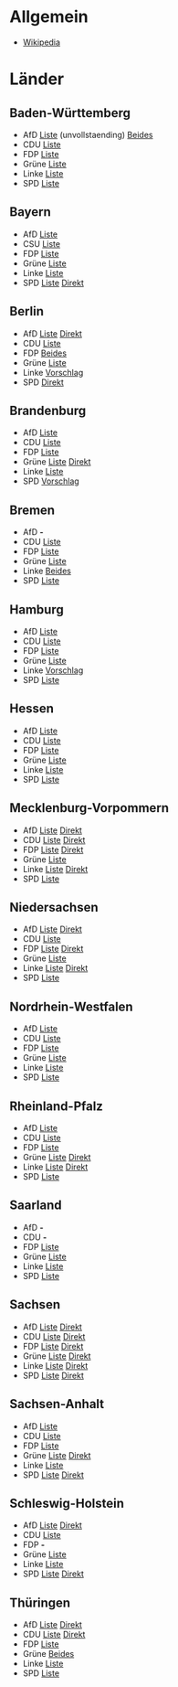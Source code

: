 # Allgemein

* [Wikipedia](https://de.wikipedia.org/wiki/Bundestagswahl_2017#Kanzler-_und_Spitzenkandidaten)

# Länder

## Baden-Württemberg

* AfD [Liste](http://www.swr.de/swraktuell/bw/afd-landesparteitag-in-kehl-weidel-wird-spitzenkandidatin-der-afd-bw/-/id=1622/did=18516492/nid=1622/svjpl3/) (unvollstaending) [Beides](https://afd-bw.de/btw-kandidaten)
* CDU [Liste](https://www.cdu-bw.de/uploads/media/2017-03-25-Ergebnisse-LVV.pdf) 
* FDP [Liste](https://fdp-bw.de/docs/Landesliste_zur_BTW_2017.pdf)
* Grüne [Liste](https://www.gruene-bw.de/wahlen/bundestagswahl/landesliste-fuer-den-bundestag/)
* Linke [Liste](http://www.die-linke-bw.de/nc/politik/presse/detail/zurueck/aktuelles/artikel/riexinger-und-haensel-sind-spitzenduo-zur-bundestagswahl/)
* SPD [Liste](https://www.spd-bw.de/dl/Ergebnis_Landesliste_BTW_20171.pdf)

## Bayern

* AfD [Liste](https://www.afdbayern.de/wahl-weitere-listenplaetze-in-greding-am-06-05-und-07-05-fuer-den-bundestag/)
* CSU [Liste](http://www.csu.de/common/download/BTW2017liste.pdf)
* FDP [Liste](https://fdp-bayern.de/pressemitteilung/top-10-der-fdp-landesliste-zur-bundestagswahl/)
* Grüne [Liste](https://gruene-bayern.de/landesliste/)
* Linke [Liste](http://www.dielinke-muc.de/?p=5291)
* SPD [Liste](https://bayernspd.de/news/bundestagswahl-2017-florian-pronold-spitzenkandidat-der-bayernspd/) [Direkt](https://bayernspd.de/workspace/media/static/lvv-kandidatinnenvorstellung-2-58480af7ea4e8.pdf)

## Berlin

* AfD [Liste](http://afd.berlin/unsere-bundestagskandidaten/) [Direkt](http://afd.berlin/das-sind-unsere-direktkandidaten/)
* CDU [Liste](http://cdu.berlin/lokal_1_1_271_Kandidatinnen-und-Kandidaten-fuer-die-Bundestagswahl.html)
* FDP [Beides](https://www.fdp-berlin.de/wahlen/kandidaten/)
* Grüne [Liste](https://gruene.berlin/pressemitteilung/berliner-gruene-waehlen-landesliste-zur-bundestagswahl-2017)
* Linke [Vorschlag](http://www.die-linke-berlin.de/die_linke/parteitage/6_landesparteitag/lvv_bt_wahl_2017/vorschlag/)
* SPD [Direkt](https://www.spd.berlin/wahl2017/)

## Brandenburg

* AfD [Liste](http://www.afd-brandenburg.de/afd-brandenburg-waehlt-landesliste/)
* CDU [Liste](http://www.brandenburg-cdu.de/index.php?ka=7&ska=94&idn=36)
* FDP [Liste](http://partei.fdp-brandenburg.de/wcsite.php?wc_b=1253)
* Grüne [Liste](https://gruene-brandenburg.de/bundestagswahl/landesliste/) [Direkt](https://gruene-brandenburg.de/bundestagswahl/direktkandidaten/)
* Linke [Liste](http://www.dielinke-brandenburg.de/vvbtw17)
* SPD [Vorschlag](http://www.spd-brandenburg.de/aktuelle-meldungen/termine-und-veranstaltungen/?tx_cal_controller%5Bview%5D=event&tx_cal_controller%5Btype%5D=tx_cal_phpicalendar&tx_cal_controller%5Buid%5D=18162&tx_cal_controller%5Byear%5D=2017&tx_cal_controller%5Bmonth%5D=05&tx_cal_controller%5Bday%5D=20&cHash=3a50ec4c7aed0a767d79063188739f60)

## Bremen

* AfD **-**
* CDU [Liste](http://www.cdu-bremen.de/index.php?ka=1&ska=1&idn=205&nop=1)
* FDP [Liste](http://www.fdp-bremen.de/Personen-Bundestagskandidaten-2017.html)
* Grüne [Liste](http://gruene-bremen.de/partei/presse/volltext-fuer-presse/article/bremer_gruene_ziehen_mit_kirsten_kappert_gonther_in_den_bundestagswahlkampf_2017/)
* Linke [Beides](http://www.dielinke-bremen.de/nc/politik/aktuell/detail/kategorie/landesverband/zurueck/bremennews/artikel/landesliste-und-direktkandidaturen-zur-bundestagswahl-2017-auf/)
* SPD [Liste](http://www.spd-land-bremen.de/Landesliste_der_Bremer_SPD_...html)

## Hamburg

* AfD [Liste](http://www.zeit.de/hamburg/aktuell/2017-03/26/parteien-afd-hamburg-stellt-landesliste-fuer-bundestagswahl-auf-26100005)
* CDU [Liste](https://cduhamburg.de/presse/pressemitteilungen/pm/cdu-hamburg-team-fuer-die-bundestagswahlen-2017-steht-215)
* FDP [Liste](http://www.fdphamburg.de/freie-demokraten-hamburg-waehlen-bundestagskandidaten/)
* Grüne [Liste](https://www.hamburg.gruene.de/pressemitteilungen/26-11-2016/den-wahlkampf-mit-anja-hajduk-und-manuel-sarrazin)
* Linke [Vorschlag](https://www.die-linke-hamburg.de/partei/landesparteitag/5-parteitag/lvv-18-februar-2017.html)
* SPD [Liste](https://www.spd-hamburg.de/parlamente-wahlen/bundestagswahl/landesliste-zur-bundestagswahl-2017/)

## Hessen

* AfD [Liste](http://www.afd-hessen.org/landesparteitag-der-afd-am-5-6-november-hat-die-ersten-16-listenbewerber-fuer-die-bundestagswahl-aufgestellt/)
* CDU [Liste](http://parteitage.cduhessen.de/2017/data/pdf/2017/05/06/5-590dc37e0c4f5.pdf)
* FDP [Liste](http://fdp-hessen.de/unsere-kandidaten-zur-bundestagswahl-2017/)
* Grüne [Liste](http://webcache.googleusercontent.com/search?q=cache:NQiPzxBk5zcJ:www.gruene-hessen.de/partei/files/2017/01/Landesliste-Landesmitgliederversammlung-2016-Gie%25C3%259Fen.pdf+&cd=1&hl=de&ct=clnk&gl=de&client=firefox-b)
* Linke [Liste](https://die-linke-hessen.de/site/%C3%BCber-uns/landesparteitage/vertreter_innenversammlung-2017.html)
* SPD [Liste](https://assets01.hessenspd.net/docs/doc_69285_2017424164126.pdf)

## Mecklenburg-Vorpommern

* AfD [Liste](http://www.afd-mv.de/afd-mecklenburg-vorpommern-waehlt-bundestagsliste/) [Direkt](http://www.afd-mv.de/btw-2017/unsere-direktkandidaten-2/)
* CDU [Liste](https://www.cdu-mecklenburg-vorpommern.de/aktuelles/news/details/news/landesliste-zur-bundestagswahl-am-24-september-2017-beschlossen/?tx_news_pi1%5Bcontroller%5D=News&tx_news_pi1%5Baction%5D=detail&cHash=5c16fbc684043096641f37eb4979d982) [Direkt](https://www.cdu-mecklenburg-vorpommern.de/bundestagswahl-2017/bundestagswahlkreise/)
* FDP [Liste](https://www.fdp-mv.de/wahl-2017/listenkandidaten-btw-17/) [Direkt](https://www.fdp-mv.de/wahl-2017/direktkandidaten-btw-17/)
* Grüne [Liste](https://gruene-mv.de/start/news-detail/article/buendnisgruene_waehlen_claudia_mueller_als_spitzenkandidatin/)
* Linke [Liste](https://www.originalsozial.de/wahl_2017/bundestagswahl_2017/landesliste/) [Direkt](https://www.originalsozial.de/wahl_2017/bundestagswahl_2017/direktwahlkreise/)
* SPD [Liste](http://spd-mvp.de/aktuelles/meldungen/2017/372360.php)

## Niedersachsen

* AfD [Liste](http://afd-niedersachsen.de/landesliste-der-afd-niedersachsen) [Direkt](http://afd-niedersachsen.de/politik/afd-direktkandidaten-in-niedersachsen-zur-bundestagswahl-2017)
* CDU [Liste](http://cdu-niedersachsen.de/wp-content/uploads/2017/05/2017_05_06_LVV_BTW_final.pdf)
* FDP [Liste](http://www.fdp-nds.de/fileadmin/btw-17/Listenplaetze-BTW-2017.pdf) [Direkt](http://www.fdp-nds.de/fileadmin/btw-17/Kandidaten/Wahlkreiskandidaten-BTW-2017.pdf)
* Grüne [Liste](http://www.gruene-niedersachsen.de/service/presse/artikel/article/spitzenduo-zur-bundestagswahl-julia-verlinden-und-juergen-trittin.html?cHash=037ede12ab79459c504f8c235c77cf54)
* Linke [Liste](http://www.dielinke-nds.de/wahlen/bundestagswahl_2017/landesliste_zur_bundestagswahl_2017/) [Direkt](http://www.dielinke-nds.de/wahlen/bundestagswahl_2017/direktkandidaturen/)
* SPD [Liste](https://www.spdnds.de/wp-content/uploads/sites/77/2017/05/BTWX2017XSPDXNiedersachsen.pdf)

## Nordrhein-Westfalen

* AfD [Liste](https://afd.nrw/aktuelles/2017/03/die-afd-nrw-hat-ihre-naechsten-bundestags-listenkandidaten-gewaehlt/)
* CDU [Liste](https://www.cdu-nrw.de/sites/default/files/media/docs/2017-02-18_landesliste_cdu_nrw_btw2017.pdf)
* FDP [Liste](https://www.fdp.nrw/kandidaten-zur-bundestagswahl)
* Grüne [Liste](https://gruene-nrw.de/presse/gruene-nrw-waehlen-starkes-team-fuer-den-bundestag/)
* Linke [Liste](http://www.dielinke-nrw.de/partei/landesparteitage/guetersloh_45_maerz_2017/die_gewaehlte_liste/)
* SPD [Liste](https://www.nrwspd.de/2017/03/25/die-nrw-landesliste-steht/)

## Rheinland-Pfalz

* AfD [Liste](http://afd-suedwestpfalz.de/2017/03/05/afd-rheinland-pfalz-landesliste-der-bundestagkandidaten-steht/)
* CDU [Liste](https://www.cdurlp.de/kandidatenbtw17)
* FDP [Liste](http://www.fdp-rlp.de/file/717/download?token=QIhGaL_U)
* Grüne [Liste](https://gruene-rlp.de/gruene-rlp.de/bundestagswahl/landesliste/) [Direkt](https://gruene-rlp.de/gruene-rlp.de/bundestagswahl/direktkandidatinnen/)
* Linke [Liste](http://www.dielinke-rhlp.de/wahlen/landesliste/) [Direkt](http://www.dielinke-rhlp.de/wahlen/direktkandidierende/)
* SPD [Liste](https://www.spd-rlp.de/web/2017/04/starke-landesliste-gewaehlt/)

## Saarland

* AfD **-**
* CDU **-**
* FDP [Liste](https://www.fdp-saar.de/2017/05/13/bundestagswahl-aufstellung-der-kandidaten/)
* Grüne [Liste](http://gruene-saar.de/landesliste-fur-die-bundestagswahl-2013/)
* Linke [Liste](http://www.dielinke-saar.de/nc/politik/aktuelles/#c24499)
* SPD [Liste](https://www.spd-saar.de/aktuelles/1103-2/)

## Sachsen

* AfD [Liste](http://www.afdsachsen.de/landesparteitag/kandidaten-listenplatz-btw.html) [Direkt](http://www.afdsachsen.de/download/sachsen-aktuell/2016/sonderausgabe-04-2016.pdf)
* CDU [Liste](http://www.cdu-sachsen.de/inhalte/1056393/landesliste/index.html) [Direkt](http://www.cdu-sachsen.de/inhalte/1056392/direktkandidaten/index.html)
* FDP [Liste](https://www.fdp-sachsen.de/wp-content/uploads/2017/04/Landesliste-der-FDP-Sachsen-zur-Bundestagswahl-2017.pdf) [Direkt](https://www.fdp-sachsen.de/kandidaten_uebersicht/kandidaten-bundestagswahl-2017/)
* Grüne [Liste](http://www.gruene-sachsen.de/wahlen/btw2017/landesliste/) [Direkt](http://www.gruene-sachsen.de/wahlen/btw2017/direktkandidatinnen/)
* Linke [Liste](https://www.dielinke-sachsen.de/wahlen/bundestagswahl-2017/landesliste/) [Direkt](https://www.dielinke-sachsen.de/wahlen/bundestagswahl-2017/direktkandidatinnen/)
* SPD [Liste](http://www.spd-sachsen.de/landeswahlkonferenz-der-spd-sachsen-waehlt-liste-zur-bundestagswahl/) [Direkt](http://www.spd-sachsen.de/bundestagswahl-2017/)

## Sachsen-Anhalt

* AfD [Liste](http://www.mdr.de/sachsen-anhalt/landespolitik/afd-listenparteitag-karsamstag-100.html)
* CDU [Liste](http://www.cdulsa.de/fileadmin/upload/bilder/2015/osl/Ergebnisse_Landesvertreterversammlung_14_11_2015_.pdf)
* FDP [Liste](http://www.fdp-lsa.de/bundestagswahl/)
* Grüne [Liste](http://www.gruene-lsa.de/bundestagswahl/listenkandidatinnen/) [Direkt](http://www.gruene-lsa.de/bundestagswahl/direktkandidatinnen/)
* Linke [Liste](http://www.dielinke-sachsen-anhalt.de/nc/suche/detail/zurueck/suche/artikel/landesliste-zur-bundestagswahl-gewaehlt/)
* SPD [Liste](http://www.spd-sachsen-anhalt.de/index.php/btw-2017/80-landesliste-btw17) [Direkt](http://www.spd-sachsen-anhalt.de/index.php/btw-2017)

## Schleswig-Holstein

* AfD [Liste](http://www.afd-schleswig-holstein.de/index.php/listenkandidaten-2) [Direkt](http://www.afd-schleswig-holstein.de/index.php/direktkandidaten-zur-btw2017)
* CDU [Liste](http://www.cdu-sh.de/sites/www.cdu-sh.de/files/downloads/beschluss_landesliste_zur_bundestagswahl.pdf)
* FDP **-**
* Grüne [Liste](https://sh-gruene.de/unser-team-fuer-berlin)
* Linke [Liste](https://www.linke-sh.de/partei/landesparteitage/landesvertreterinnenversammlung-bundestagswahl-2017/)
* SPD [Liste](https://www.spd-schleswig-holstein.de/wp-content/uploads/2017/01/SPD-Landesliste-zur-Bundestagswahl.pdf) [Direkt](https://www.spd-schleswig-holstein.de/wp-content/uploads/2017/01/%C3%9Cbersicht-KandidatInnen-Landesliste-BTW-.pdf)

## Thüringen

* AfD [Liste](http://afd-thueringen.de/listenkandidaten/) [Direkt](http://afd-thueringen.de/direktkandidaten/)
* CDU [Liste](http://www.cdu-thueringen.de/inhalte/2/aktuelles/161650/landesliste-der-cdu-thueringen-steht-fest/index.html) [Direkt](http://www.cdu-thueringen.de/inhalte/2/aktuelles/159160/cdu-direktkandidaten-fuer-die-bundestagswahl-stehen-fest/index.html)
* FDP [Liste](http://www.fdp-thueringen.de/news/9248-thomas_kemmerich_fuehrt_die_kandidatenliste_der_thueringer_fdp_an.html)
* Grüne [Beides](https://gruene-thueringen.de/pressemitteilung/bundestagswahl-wahlkreis-und-listenkandidatinnen-von-b%C3%BCndnis-90die-gr%C3%BCnen)
* Linke [Liste](https://wahl2017.die-linke-thueringen.de/#kandidatinnen)
* SPD [Liste](http://www.spd-thueringen.de/meldungen/spd-legt-landesliste-fuer-die-bundestagswahl-fest/)
